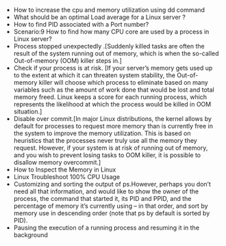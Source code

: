- How to increase the cpu and memory utilization using dd command
- What should be an optimal Load average for a Linux server ?
- How to find PID associated with a Port number?
- Scenario:9 How to find how many CPU core are used by a process in Linux server?
- Process stopped unexpectedly .[Suddenly killed tasks are often the result of the system running out of memory, which is when the so-called Out-of-memory (OOM) killer steps in.]
- Check if your process is at risk. [If your server’s memory gets used up to the extent at which it can threaten system stability, the Out-of-memory killer will choose which process to eliminate based on many variables such as the amount of work done that would be lost and total memory freed. Linux keeps a score for each running process, which represents the likelihood at which the process would be killed in OOM situation.]
- Disable over commit.[In major Linux distributions, the kernel allows by default for processes to request more memory than is currently free in the system to improve the memory utilization. This is based on heuristics that the processes never truly use all the memory they request. However, if your system is at risk of running out of memory, and you wish to prevent losing tasks to OOM killer, it is possible to disallow memory overcommit.]
- How to Inspect the Memory in Linux
- Linux Troubleshoot 100% CPU Usage
- Customizing and sorting the output of ps.However, perhaps you don’t need all that information, and would like to show the owner of the process, the command that started it, its PID and PPID, and the percentage of memory it’s currently using – in that order, and sort by memory use in descending order (note that ps by default is sorted by PID).
- Pausing the execution of a running process and resuming it in the background